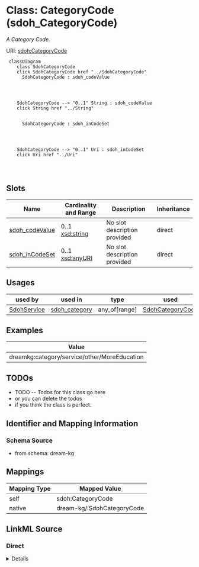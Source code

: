 

# Class: CategoryCode (sdoh_CategoryCode)


_A Category Code._





URI: [sdoh:CategoryCode](http://schema.org/CategoryCode)






```mermaid
 classDiagram
    class SdohCategoryCode
    click SdohCategoryCode href "../SdohCategoryCode"
      SdohCategoryCode : sdoh_codeValue
        
          
    
    
    SdohCategoryCode --> "0..1" String : sdoh_codeValue
    click String href "../String"

        
      SdohCategoryCode : sdoh_inCodeSet
        
          
    
    
    SdohCategoryCode --> "0..1" Uri : sdoh_inCodeSet
    click Uri href "../Uri"

        
      
```




<!-- no inheritance hierarchy -->


## Slots

| Name | Cardinality and Range | Description | Inheritance |
| ---  | --- | --- | --- |
| [sdoh_codeValue](../slots/sdoh_codeValue.md) | 0..1 <br/> [xsd:string](xsd:string) | No slot description provided | direct |
| [sdoh_inCodeSet](../slots/sdoh_inCodeSet.md) | 0..1 <br/> [xsd:anyURI](xsd:anyURI) | No slot description provided | direct |





## Usages

| used by | used in | type | used |
| ---  | --- | --- | --- |
| [SdohService](../classes/SdohService.md) | [sdoh_category](../slots/sdoh_category.md) | any_of[range] | [SdohCategoryCode](../classes/SdohCategoryCode.md) |







## Examples

| Value |
| --- |
| dreamkg:category/service/other/MoreEducation |

## TODOs

* TODO -- Todos for this class go here
* or you can delete the todos
* if you think the class is perfect.

## Identifier and Mapping Information







### Schema Source


* from schema: dream-kg




## Mappings

| Mapping Type | Mapped Value |
| ---  | ---  |
| self | sdoh:CategoryCode |
| native | dream-kg/:SdohCategoryCode |







## LinkML Source

<!-- TODO: investigate https://stackoverflow.com/questions/37606292/how-to-create-tabbed-code-blocks-in-mkdocs-or-sphinx -->

### Direct

<details>
```yaml
name: sdoh_CategoryCode
description: A Category Code.
title: CategoryCode
todos:
- TODO -- Todos for this class go here
- or you can delete the todos
- if you think the class is perfect.
notes:
- Class with 157 occurences.
examples:
- value: dreamkg:category/service/other/MoreEducation
from_schema: dream-kg
rank: 1000
slots:
- sdoh_codeValue
- sdoh_inCodeSet
class_uri: sdoh:CategoryCode

```
</details>

### Induced

<details>
```yaml
name: sdoh_CategoryCode
description: A Category Code.
title: CategoryCode
todos:
- TODO -- Todos for this class go here
- or you can delete the todos
- if you think the class is perfect.
notes:
- Class with 157 occurences.
examples:
- value: dreamkg:category/service/other/MoreEducation
from_schema: dream-kg
rank: 1000
attributes:
  sdoh_codeValue:
    name: sdoh_codeValue
    description: No slot description provided
    todos:
    - TODO -- Todos for this slot go here
    - or you can delete the todos
    - if you think the class is perfect.
    comments:
    - 158 occurrences with subject type sdoh_CategoryCode and object type string.
    examples:
    - value: dreamkg:category/language/Armenian sdoh:codeValue Armenian
    from_schema: dream-kg
    rank: 1000
    slot_uri: sdoh:codeValue
    alias: sdoh_codeValue
    owner: sdoh_CategoryCode
    domain_of:
    - sdoh_CategoryCode
    range: string
  sdoh_inCodeSet:
    name: sdoh_inCodeSet
    description: No slot description provided
    todos:
    - TODO -- Todos for this slot go here
    - or you can delete the todos
    - if you think the class is perfect.
    comments:
    - 157 occurrences with subject type sdoh_CategoryCode and object type uri.
    examples:
    - value: dreamkg:category/service/other/SkillsAndTraining sdoh:inCodeSet dreamkg:_CategoryCodeSet_Services_Other
    from_schema: dream-kg
    rank: 1000
    slot_uri: sdoh:inCodeSet
    alias: sdoh_inCodeSet
    owner: sdoh_CategoryCode
    domain_of:
    - sdoh_CategoryCode
    range: uri
class_uri: sdoh:CategoryCode

```
</details>